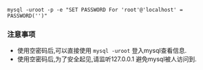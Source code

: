 ```
mysql -uroot -p -e "SET PASSWORD For 'root'@'localhost' = PASSWORD('')"
```

### 注意事项
* 使用空密码后,可以直接使用 `mysql -uroot` 登入mysql查看信息.
* 使用空密码后,为了安全起见,请监听127.0.0.1 避免mysql被人访问到.